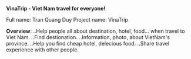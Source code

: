 **VinaTrip - Viet Nam travel for everyone!**

Full name: Tran Quang Duy
Project name: VinaTrip

**Overview**:
..Help people all about destination, hotel, food... when travel to Viet Nam.
..Find destionation.
..Information, photo, about VietNam's province.
..Help you find cheap hotel, delecious food.
..Share travel experience with other people.
